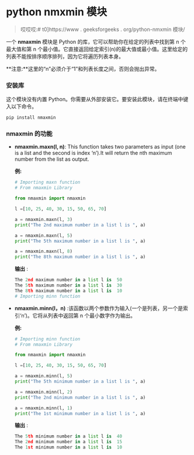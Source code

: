 # python nmxmin 模块

> 哎哎哎:# t0]https://www . geeksforgeeks . org/python-nmxmin 模块/

一个 **nmaxmin** 模块是 Python 的库，它可以帮助你在给定的列表中找到第 n 个最大值和第 n 个最小值。它直接返回给定索引(n)的最大值或最小值。这里给定的列表不能按排序顺序排列，因为它将遍历列表本身。

**注意:**这里的“n”必须介于“1”和列表长度之间，否则会抛出异常。

### 安装库

这个模块没有内置 Python。你需要从外部安装它。要安装此模块，请在终端中键入以下命令。

```py
pip install nmaxmin 
```

### nmaxmin 的功能

*   **nmaxmin.maxn(l, n)**: This function takes two parameters as input (one is a list and the second is index ‘n’).It will return the nth maximum number from the list as output.

    **例:**

    ```py
    # Importing maxn function  
    # From nmaxmin Library  

    from nmaxmin import nmaxmin

    l =[10, 25, 40, 30, 15, 50, 65, 70]

    a = nmaxmin.maxn(l, 3)
    print("The 2nd maximum number in a list l is ", a) 

    a = nmaxmin.maxn(l, 5)
    print("The 5th maximum number in a list l is ", a) 

    a = nmaxmin.maxn(l, 8)
    print("The 8th maximum number in a list l is ", a)
    ```

    **输出** :

    ```py
    The 2nd maximum number in a list l is  50
    The 5th maximum number in a list l is  30
    The 8th maximum number in a list l is  10
    # Importing minn function  

    ```

*   **nmaxmin.minn(l，n)** :该函数以两个参数作为输入(一个是列表，另一个是索引‘n’)。它将从列表中返回第 n 个最小数字作为输出。

    **例:**

    ```py
    # Importing minn function  
    # From nmaxmin Library  

    from nmaxmin import nmaxmin

    l =[10, 25, 40, 30, 15, 50, 65, 70]

    a = nmaxmin.minn(l, 5)
    print("The 5th minimum number in a list l is ", a) 

    a = nmaxmin.minn(l, 2)
    print("The 2nd minimum number in a list l is ", a) 

    a = nmaxmin.minn(l, 1)
    print("The 1st minimum number in a list l is ", a) 
    ```

    **输出** :

    ```py
    The 5th minimum number in a list l is  40
    The 2nd minimum number in a list l is  15
    The 1st minimum number in a list l is  10

    ```